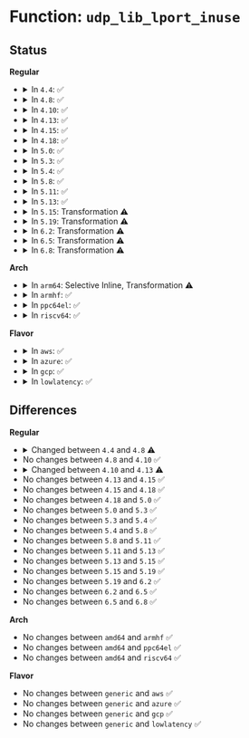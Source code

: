 # Function: <code>udp_lib_lport_inuse</code>

## Status
<b>Regular</b>
<ul>
<li>
<details>
<summary>In <code>4.4</code>: ✅</summary>

```c
int udp_lib_lport_inuse(struct net *net, __u16 num, const struct udp_hslot *hslot, long unsigned int *bitmap, struct sock *sk, int (*saddr_comp)(const struct sock *, const struct sock *), unsigned int log);
```

**Collision:** Unique Static

**Inline:** No

**Transformation:** False

**Instances:**

```
In net/ipv4/udp.c (ffffffff81786050)
Location: net/ipv4/udp.c:135
Inline: False
Direct callers:
  - net/ipv4/udp.c:udp_lib_get_port
  - net/ipv4/udp.c:udp_lib_get_port
```
**Symbols:**

```
ffffffff81786050-ffffffff81786131: udp_lib_lport_inuse (STB_LOCAL)
```
</details>
</li>
<li>
<details>
<summary>In <code>4.8</code>: ✅</summary>

```c
int udp_lib_lport_inuse(struct net *net, __u16 num, const struct udp_hslot *hslot, long unsigned int *bitmap, struct sock *sk, int (*saddr_comp)(const struct sock *, const struct sock *, bool), unsigned int log);
```

**Collision:** Unique Static

**Inline:** No

**Transformation:** False

**Instances:**

```
In net/ipv4/udp.c (ffffffff817f35b0)
Location: net/ipv4/udp.c:136
Inline: False
Direct callers:
  - net/ipv4/udp.c:udp_lib_get_port
  - net/ipv4/udp.c:udp_lib_get_port
```
**Symbols:**

```
ffffffff817f35b0-ffffffff817f36ab: udp_lib_lport_inuse (STB_LOCAL)
```
</details>
</li>
<li>
<details>
<summary>In <code>4.10</code>: ✅</summary>

```c
int udp_lib_lport_inuse(struct net *net, __u16 num, const struct udp_hslot *hslot, long unsigned int *bitmap, struct sock *sk, int (*saddr_comp)(const struct sock *, const struct sock *, bool), unsigned int log);
```

**Collision:** Unique Static

**Inline:** No

**Transformation:** False

**Instances:**

```
In net/ipv4/udp.c (ffffffff818243a0)
Location: net/ipv4/udp.c:137
Inline: False
Direct callers:
  - net/ipv4/udp.c:udp_lib_get_port
  - net/ipv4/udp.c:udp_lib_get_port
```
**Symbols:**

```
ffffffff818243a0-ffffffff8182449b: udp_lib_lport_inuse (STB_LOCAL)
```
</details>
</li>
<li>
<details>
<summary>In <code>4.13</code>: ✅</summary>

```c
int udp_lib_lport_inuse(struct net *net, __u16 num, const struct udp_hslot *hslot, long unsigned int *bitmap, struct sock *sk, unsigned int log);
```

**Collision:** Unique Static

**Inline:** No

**Transformation:** False

**Instances:**

```
In net/ipv4/udp.c (ffffffff818450b0)
Location: net/ipv4/udp.c:148
Inline: False
Direct callers:
  - net/ipv4/udp.c:udp_lib_get_port
  - net/ipv4/udp.c:udp_lib_get_port
```
**Symbols:**

```
ffffffff818450b0-ffffffff818451b5: udp_lib_lport_inuse (STB_LOCAL)
```
</details>
</li>
<li>
<details>
<summary>In <code>4.15</code>: ✅</summary>

```c
int udp_lib_lport_inuse(struct net *net, __u16 num, const struct udp_hslot *hslot, long unsigned int *bitmap, struct sock *sk, unsigned int log);
```

**Collision:** Unique Static

**Inline:** No

**Transformation:** False

**Instances:**

```
In net/ipv4/udp.c (ffffffff818c4b40)
Location: net/ipv4/udp.c:148
Inline: False
Direct callers:
  - net/ipv4/udp.c:udp_lib_get_port
  - net/ipv4/udp.c:udp_lib_get_port
```
**Symbols:**

```
ffffffff818c4b40-ffffffff818c4c45: udp_lib_lport_inuse (STB_LOCAL)
```
</details>
</li>
<li>
<details>
<summary>In <code>4.18</code>: ✅</summary>

```c
int udp_lib_lport_inuse(struct net *net, __u16 num, const struct udp_hslot *hslot, long unsigned int *bitmap, struct sock *sk, unsigned int log);
```

**Collision:** Unique Static

**Inline:** No

**Transformation:** False

**Instances:**

```
In net/ipv4/udp.c (ffffffff8191a7d0)
Location: net/ipv4/udp.c:142
Inline: False
Direct callers:
  - net/ipv4/udp.c:udp_lib_get_port
  - net/ipv4/udp.c:udp_lib_get_port
```
**Symbols:**

```
ffffffff8191a7d0-ffffffff8191a8eb: udp_lib_lport_inuse (STB_LOCAL)
```
</details>
</li>
<li>
<details>
<summary>In <code>5.0</code>: ✅</summary>

```c
int udp_lib_lport_inuse(struct net *net, __u16 num, const struct udp_hslot *hslot, long unsigned int *bitmap, struct sock *sk, unsigned int log);
```

**Collision:** Unique Static

**Inline:** No

**Transformation:** False

**Instances:**

```
In net/ipv4/udp.c (ffffffff81948f80)
Location: net/ipv4/udp.c:144
Inline: False
Direct callers:
  - net/ipv4/udp.c:udp_lib_get_port
  - net/ipv4/udp.c:udp_lib_get_port
```
**Symbols:**

```
ffffffff81948f80-ffffffff8194909b: udp_lib_lport_inuse (STB_LOCAL)
```
</details>
</li>
<li>
<details>
<summary>In <code>5.3</code>: ✅</summary>

```c
int udp_lib_lport_inuse(struct net *net, __u16 num, const struct udp_hslot *hslot, long unsigned int *bitmap, struct sock *sk, unsigned int log);
```

**Collision:** Unique Static

**Inline:** No

**Transformation:** False

**Instances:**

```
In net/ipv4/udp.c (ffffffff819ad5d0)
Location: net/ipv4/udp.c:128
Inline: False
Direct callers:
  - net/ipv4/udp.c:udp_lib_get_port
  - net/ipv4/udp.c:udp_lib_get_port
```
**Symbols:**

```
ffffffff819ad5d0-ffffffff819ad6eb: udp_lib_lport_inuse (STB_LOCAL)
```
</details>
</li>
<li>
<details>
<summary>In <code>5.4</code>: ✅</summary>

```c
int udp_lib_lport_inuse(struct net *net, __u16 num, const struct udp_hslot *hslot, long unsigned int *bitmap, struct sock *sk, unsigned int log);
```

**Collision:** Unique Static

**Inline:** No

**Transformation:** False

**Instances:**

```
In net/ipv4/udp.c (ffffffff819e4280)
Location: net/ipv4/udp.c:128
Inline: False
Direct callers:
  - net/ipv4/udp.c:udp_lib_get_port
  - net/ipv4/udp.c:udp_lib_get_port
```
**Symbols:**

```
ffffffff819e4280-ffffffff819e439b: udp_lib_lport_inuse (STB_LOCAL)
```
</details>
</li>
<li>
<details>
<summary>In <code>5.8</code>: ✅</summary>

```c
int udp_lib_lport_inuse(struct net *net, __u16 num, const struct udp_hslot *hslot, long unsigned int *bitmap, struct sock *sk, unsigned int log);
```

**Collision:** Unique Static

**Inline:** No

**Transformation:** False

**Instances:**

```
In net/ipv4/udp.c (ffffffff81ad19d0)
Location: net/ipv4/udp.c:131
Inline: False
Direct callers:
  - net/ipv4/udp.c:udp_lib_get_port
  - net/ipv4/udp.c:udp_lib_get_port
```
**Symbols:**

```
ffffffff81ad19d0-ffffffff81ad1aeb: udp_lib_lport_inuse (STB_LOCAL)
```
</details>
</li>
<li>
<details>
<summary>In <code>5.11</code>: ✅</summary>

```c
int udp_lib_lport_inuse(struct net *net, __u16 num, const struct udp_hslot *hslot, long unsigned int *bitmap, struct sock *sk, unsigned int log);
```

**Collision:** Unique Static

**Inline:** No

**Transformation:** False

**Instances:**

```
In net/ipv4/udp.c (ffffffff81adda00)
Location: net/ipv4/udp.c:132
Inline: False
Direct callers:
  - net/ipv4/udp.c:udp_lib_get_port
  - net/ipv4/udp.c:udp_lib_get_port
```
**Symbols:**

```
ffffffff81adda00-ffffffff81addb1b: udp_lib_lport_inuse (STB_LOCAL)
```
</details>
</li>
<li>
<details>
<summary>In <code>5.13</code>: ✅</summary>

```c
int udp_lib_lport_inuse(struct net *net, __u16 num, const struct udp_hslot *hslot, long unsigned int *bitmap, struct sock *sk, unsigned int log);
```

**Collision:** Unique Static

**Inline:** No

**Transformation:** False

**Instances:**

```
In net/ipv4/udp.c (ffffffff81ac8ad0)
Location: net/ipv4/udp.c:132
Inline: False
Direct callers:
  - net/ipv4/udp.c:udp_lib_get_port
  - net/ipv4/udp.c:udp_lib_get_port
```
**Symbols:**

```
ffffffff81ac8ad0-ffffffff81ac8beb: udp_lib_lport_inuse (STB_LOCAL)
```
</details>
</li>
<li>
<details>
<summary>In <code>5.15</code>: Transformation ⚠️</summary>

```c
int udp_lib_lport_inuse(struct net *net, __u16 num, const struct udp_hslot *hslot, long unsigned int *bitmap, struct sock *sk, unsigned int log);
```

**Collision:** Unique Static

**Inline:** No

**Transformation:** True

**Instances:**

```
In net/ipv4/udp.c (0)
Location: net/ipv4/udp.c:132
Inline: False
Direct callers:
  - net/ipv4/udp.c:udp_lib_get_port
  - net/ipv4/udp.c:udp_lib_get_port
```
**Symbols:**

```
ffffffff81b87350-ffffffff81b87479: udp_lib_lport_inuse (STB_LOCAL)
ffffffff81d3bf4d-ffffffff81d3bf6b: udp_lib_lport_inuse.cold (STB_LOCAL)
```
</details>
</li>
<li>
<details>
<summary>In <code>5.19</code>: Transformation ⚠️</summary>

```c
int udp_lib_lport_inuse(struct net *net, __u16 num, const struct udp_hslot *hslot, long unsigned int *bitmap, struct sock *sk, unsigned int log);
```

**Collision:** Unique Static

**Inline:** No

**Transformation:** True

**Instances:**

```
In net/ipv4/udp.c (0)
Location: net/ipv4/udp.c:132
Inline: False
Direct callers:
  - net/ipv4/udp.c:udp_lib_get_port
  - net/ipv4/udp.c:udp_lib_get_port
```
**Symbols:**

```
ffffffff81d18180-ffffffff81d182a5: udp_lib_lport_inuse (STB_LOCAL)
ffffffff81f08786-ffffffff81f087a6: udp_lib_lport_inuse.cold (STB_LOCAL)
```
</details>
</li>
<li>
<details>
<summary>In <code>6.2</code>: Transformation ⚠️</summary>

```c
int udp_lib_lport_inuse(struct net *net, __u16 num, const struct udp_hslot *hslot, long unsigned int *bitmap, struct sock *sk, unsigned int log);
```

**Collision:** Unique Static

**Inline:** No

**Transformation:** True

**Instances:**

```
In net/ipv4/udp.c (0)
Location: net/ipv4/udp.c:139
Inline: False
Direct callers:
  - net/ipv4/udp.c:udp_lib_get_port
  - net/ipv4/udp.c:udp_lib_get_port
```
**Symbols:**

```
ffffffff81edea80-ffffffff81edeba5: udp_lib_lport_inuse (STB_LOCAL)
ffffffff820b0210-ffffffff820b0230: udp_lib_lport_inuse.cold (STB_LOCAL)
```
</details>
</li>
<li>
<details>
<summary>In <code>6.5</code>: Transformation ⚠️</summary>

```c
int udp_lib_lport_inuse(struct net *net, __u16 num, const struct udp_hslot *hslot, long unsigned int *bitmap, struct sock *sk, unsigned int log);
```

**Collision:** Unique Static

**Inline:** No

**Transformation:** True

**Instances:**

```
In net/ipv4/udp.c (0)
Location: net/ipv4/udp.c:141
Inline: False
Direct callers:
  - net/ipv4/udp.c:udp_lib_get_port
  - net/ipv4/udp.c:udp_lib_get_port
```
**Symbols:**

```
ffffffff81f3dec0-ffffffff81f3dfe5: udp_lib_lport_inuse (STB_LOCAL)
ffffffff8213149c-ffffffff821314bc: udp_lib_lport_inuse.cold (STB_LOCAL)
```
</details>
</li>
<li>
<details>
<summary>In <code>6.8</code>: Transformation ⚠️</summary>

```c
int udp_lib_lport_inuse(struct net *net, __u16 num, const struct udp_hslot *hslot, long unsigned int *bitmap, struct sock *sk, unsigned int log);
```

**Collision:** Unique Static

**Inline:** No

**Transformation:** True

**Instances:**

```
In net/ipv4/udp.c (0)
Location: net/ipv4/udp.c:141
Inline: False
Direct callers:
  - net/ipv4/udp.c:udp_lib_get_port
  - net/ipv4/udp.c:udp_lib_get_port
```
**Symbols:**

```
ffffffff82003ff0-ffffffff82004115: udp_lib_lport_inuse (STB_LOCAL)
ffffffff82212de0-ffffffff82212e00: udp_lib_lport_inuse.cold (STB_LOCAL)
```
</details>
</li>
</ul>
<b>Arch</b>
<ul>
<li>
<details>
<summary>In <code>arm64</code>: Selective Inline, Transformation ⚠️</summary>

**Collision:** Unique Static

**Inline:** Selective

**Transformation:** True

**Instances:**

```
In net/ipv4/udp.c (ffff800010c99340)
Location: net/ipv4/udp.c:128
Inline: True
Direct callers:
  - net/ipv4/udp.c:udp_lib_get_port
  - net/ipv4/udp.c:udp_lib_get_port
```
**Symbols:**

```
ffff800010c99340-ffff800010c994b4: udp_lib_lport_inuse.isra.0 (STB_LOCAL)
```
</details>
</li>
<li>
<details>
<summary>In <code>armhf</code>: ✅</summary>

```c
int udp_lib_lport_inuse(struct net *net, __u16 num, const struct udp_hslot *hslot, long unsigned int *bitmap, struct sock *sk, unsigned int log);
```

**Collision:** Unique Static

**Inline:** No

**Transformation:** False

**Instances:**

```
In net/ipv4/udp.c (c0da6c20)
Location: net/ipv4/udp.c:128
Inline: False
Direct callers:
  - net/ipv4/udp.c:udp_lib_get_port
  - net/ipv4/udp.c:udp_lib_get_port
```
**Symbols:**

```
c0da6c20-c0da6da4: udp_lib_lport_inuse (STB_LOCAL)
```
</details>
</li>
<li>
<details>
<summary>In <code>ppc64el</code>: ✅</summary>

```c
int udp_lib_lport_inuse(struct net *net, __u16 num, const struct udp_hslot *hslot, long unsigned int *bitmap, struct sock *sk, unsigned int log);
```

**Collision:** Unique Static

**Inline:** No

**Transformation:** False

**Instances:**

```
In net/ipv4/udp.c (c000000000daa4c0)
Location: net/ipv4/udp.c:128
Inline: False
Direct callers:
  - net/ipv4/udp.c:udp_lib_get_port
  - net/ipv4/udp.c:udp_lib_get_port
```
**Symbols:**

```
c000000000daa4c0-c000000000daa6cc: udp_lib_lport_inuse (STB_LOCAL)
```
</details>
</li>
<li>
<details>
<summary>In <code>riscv64</code>: ✅</summary>

```c
int udp_lib_lport_inuse(struct net *net, __u16 num, const struct udp_hslot *hslot, long unsigned int *bitmap, struct sock *sk, unsigned int log);
```

**Collision:** Unique Static

**Inline:** No

**Transformation:** False

**Instances:**

```
In net/ipv4/udp.c (ffffffe0007f6d14)
Location: net/ipv4/udp.c:128
Inline: False
Direct callers:
  - net/ipv4/udp.c:udp_lib_get_port
  - net/ipv4/udp.c:udp_lib_get_port
```
**Symbols:**

```
ffffffe0007f6d14-ffffffe0007f6e2a: udp_lib_lport_inuse (STB_LOCAL)
```
</details>
</li>
</ul>
<b>Flavor</b>
<ul>
<li>
<details>
<summary>In <code>aws</code>: ✅</summary>

```c
int udp_lib_lport_inuse(struct net *net, __u16 num, const struct udp_hslot *hslot, long unsigned int *bitmap, struct sock *sk, unsigned int log);
```

**Collision:** Unique Static

**Inline:** No

**Transformation:** False

**Instances:**

```
In net/ipv4/udp.c (ffffffff819840f0)
Location: net/ipv4/udp.c:128
Inline: False
Direct callers:
  - net/ipv4/udp.c:udp_lib_get_port
  - net/ipv4/udp.c:udp_lib_get_port
```
**Symbols:**

```
ffffffff819840f0-ffffffff8198420b: udp_lib_lport_inuse (STB_LOCAL)
```
</details>
</li>
<li>
<details>
<summary>In <code>azure</code>: ✅</summary>

```c
int udp_lib_lport_inuse(struct net *net, __u16 num, const struct udp_hslot *hslot, long unsigned int *bitmap, struct sock *sk, unsigned int log);
```

**Collision:** Unique Static

**Inline:** No

**Transformation:** False

**Instances:**

```
In net/ipv4/udp.c (ffffffff8193dbb0)
Location: net/ipv4/udp.c:128
Inline: False
Direct callers:
  - net/ipv4/udp.c:udp_lib_get_port
  - net/ipv4/udp.c:udp_lib_get_port
```
**Symbols:**

```
ffffffff8193dbb0-ffffffff8193dccb: udp_lib_lport_inuse (STB_LOCAL)
```
</details>
</li>
<li>
<details>
<summary>In <code>gcp</code>: ✅</summary>

```c
int udp_lib_lport_inuse(struct net *net, __u16 num, const struct udp_hslot *hslot, long unsigned int *bitmap, struct sock *sk, unsigned int log);
```

**Collision:** Unique Static

**Inline:** No

**Transformation:** False

**Instances:**

```
In net/ipv4/udp.c (ffffffff819ee8c0)
Location: net/ipv4/udp.c:128
Inline: False
Direct callers:
  - net/ipv4/udp.c:udp_lib_get_port
  - net/ipv4/udp.c:udp_lib_get_port
```
**Symbols:**

```
ffffffff819ee8c0-ffffffff819ee9db: udp_lib_lport_inuse (STB_LOCAL)
```
</details>
</li>
<li>
<details>
<summary>In <code>lowlatency</code>: ✅</summary>

```c
int udp_lib_lport_inuse(struct net *net, __u16 num, const struct udp_hslot *hslot, long unsigned int *bitmap, struct sock *sk, unsigned int log);
```

**Collision:** Unique Static

**Inline:** No

**Transformation:** False

**Instances:**

```
In net/ipv4/udp.c (ffffffff819f8a30)
Location: net/ipv4/udp.c:128
Inline: False
Direct callers:
  - net/ipv4/udp.c:udp_lib_get_port
  - net/ipv4/udp.c:udp_lib_get_port
```
**Symbols:**

```
ffffffff819f8a30-ffffffff819f8b4b: udp_lib_lport_inuse (STB_LOCAL)
```
</details>
</li>
</ul>

## Differences
<b>Regular</b>
<ul>
<li>
<details>
<summary>Changed between <code>4.4</code> and <code>4.8</code> ⚠️</summary>
<ul>
<li>
<b>Param type changed. </b>
<code>int (*saddr_comp)(const struct sock *, const struct sock *)</code> ➡️ <code>int (*saddr_comp)(const struct sock *, const struct sock *, bool)</code>
</li>
</ul>
</details>
</li>
<li>
No changes between <code>4.8</code> and <code>4.10</code> ✅
</li>
<li>
<details>
<summary>Changed between <code>4.10</code> and <code>4.13</code> ⚠️</summary>
<ul>
<li>
<b>Param removed. </b>
<code>int (*saddr_comp)(const struct sock *, const struct sock *, bool)</code>
</li>
<li>
<b>Param reordered. </b>
<code>net, num, hslot, bitmap, sk, saddr_comp, log</code> ➡️ <code>net, num, hslot, bitmap, sk, log</code>
</li>
</ul>
</details>
</li>
<li>
No changes between <code>4.13</code> and <code>4.15</code> ✅
</li>
<li>
No changes between <code>4.15</code> and <code>4.18</code> ✅
</li>
<li>
No changes between <code>4.18</code> and <code>5.0</code> ✅
</li>
<li>
No changes between <code>5.0</code> and <code>5.3</code> ✅
</li>
<li>
No changes between <code>5.3</code> and <code>5.4</code> ✅
</li>
<li>
No changes between <code>5.4</code> and <code>5.8</code> ✅
</li>
<li>
No changes between <code>5.8</code> and <code>5.11</code> ✅
</li>
<li>
No changes between <code>5.11</code> and <code>5.13</code> ✅
</li>
<li>
No changes between <code>5.13</code> and <code>5.15</code> ✅
</li>
<li>
No changes between <code>5.15</code> and <code>5.19</code> ✅
</li>
<li>
No changes between <code>5.19</code> and <code>6.2</code> ✅
</li>
<li>
No changes between <code>6.2</code> and <code>6.5</code> ✅
</li>
<li>
No changes between <code>6.5</code> and <code>6.8</code> ✅
</li>
</ul>
<b>Arch</b>
<ul>
<li>
No changes between <code>amd64</code> and <code>armhf</code> ✅
</li>
<li>
No changes between <code>amd64</code> and <code>ppc64el</code> ✅
</li>
<li>
No changes between <code>amd64</code> and <code>riscv64</code> ✅
</li>
</ul>
<b>Flavor</b>
<ul>
<li>
No changes between <code>generic</code> and <code>aws</code> ✅
</li>
<li>
No changes between <code>generic</code> and <code>azure</code> ✅
</li>
<li>
No changes between <code>generic</code> and <code>gcp</code> ✅
</li>
<li>
No changes between <code>generic</code> and <code>lowlatency</code> ✅
</li>
</ul>
